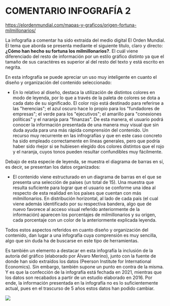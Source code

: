 
# COMENTARIO INFOGRAFÍA 2 #

https://elordenmundial.com/mapas-y-graficos/origen-fortuna-milmillonarios/


La infografía a comentar ha sido extraída del medio digital El Orden Mundial. El tema que aborda se presenta mediante el siguiente título, claro y directo:  **¿Cómo han hecho su fortuna los milmillonarios?**. El cuál viene diferenciado del resto de información por un estilo gráfico distinto ya que el tamaño de sus caractéres es superior al del resto del texto y está escrito en negrita.

En esta infografía se puede apreciar un uso muy inteligente en cuanto el diseño y organización del contenido seleccionado:

- En lo relativo al diseño, destaca la utilización de distintos colores en modo de leyenda, por lo que a través de la paleta de colores se dota a cada dato de su significado. El color rojo está destinado para referirse a las "herencias"; el azul oscuro hace lo propio para los "fundadores de empresas"; el verde para los "ejecutivos"; el amarillo para "conexiones políticas" y el naranja para "finanzas".
De esta manera, el usuario podrá conocer la información presentada de una manera muy visual que sin duda ayuda para una más rápida comprensión del contenido. Un recurso muy recurrente en las infrografías y que en este caso concreto ha sido empleado correctamente en líneas generales, pero que podría haber sido ḿejor si se hubiesen elegido dos colores distintos que el rojo y el naranja, cuyos tonos pueden resultar confundibles muy fácilmente. 

Debajo de esta especie de leyenda, se muestra el diagrama de barras en sí, es decir, se presentan los datos organizados:

- El contenido viene estructurado en un diagrama de barras en el que se presenta una selección de países (un total de 15). Una muestra que resulta suficiente para lograr que el usuario se conforme una idea al respecto de esta realidad en los países que cuentan con más milmillonarios. 
En distribución horizontal, al lado de cada país (el cual viene además identificado por su respectiva bandera, algo que de nuevo favorece al acceso visual referido anteriormente de la información) aparecen los porcentajes de milmillonarios y su origen, cada porcentaje con un color de la anteriormente explicada leyenda.

Todos estos aspectos referidos en cuanto diseño y organización del contenido, dan lugar a una infografía cuya comprensión es muy sencilla, algo que sin duda ha de buscarse en este tipo de herramientas. 

Es también un elemento a destacar en esta infografía la inclusión de la autoría del gráfico (elaborado por Álvaro Merino), junto con la fuente de donde han sido extraídos los datos (Peerson Institute for International Economics). Sin embargo, también supone un punto en contra de la misma. Y es que la confección de la infografía está fechada en 2021, mientras que los datos son recabados a partir de un estudio elaborado en 2016. Por ende, la información presentada en la infografía no es lo suficientemente actual, pues en el trascurso de 5 años estos datos han podido cambiar. 



<img src="infografiamultimillonarios.png">
